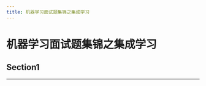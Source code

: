 ```yaml
---
title: 机器学习面试题集锦之集成学习
---
```


# 机器学习面试题集锦之集成学习

<script type="text/javascript" src="/include/head.js"></script>

## Section1



---

<script type="text/javascript" src="/include/tail.js"></script>
